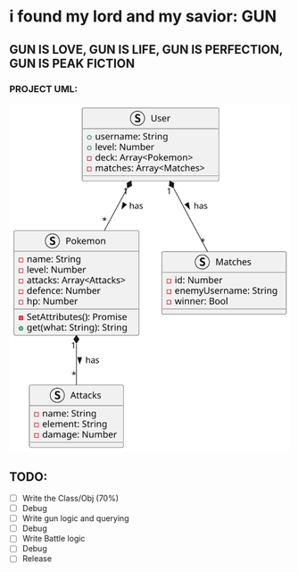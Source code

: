 # i found my lord and my savior: GUN
## GUN IS LOVE, GUN IS LIFE, GUN IS PERFECTION, GUN IS PEAK FICTION

### PROJECT UML:

![Decentramon Put GUN](./projects/decentramon_put_GUN.svg)


## TODO:
- [ ] Write the Class/Obj (70%)
- [ ] Debug 
- [ ] Write gun logic and querying
- [ ] Debug
- [ ] Write Battle logic
- [ ] Debug
- [ ] Release